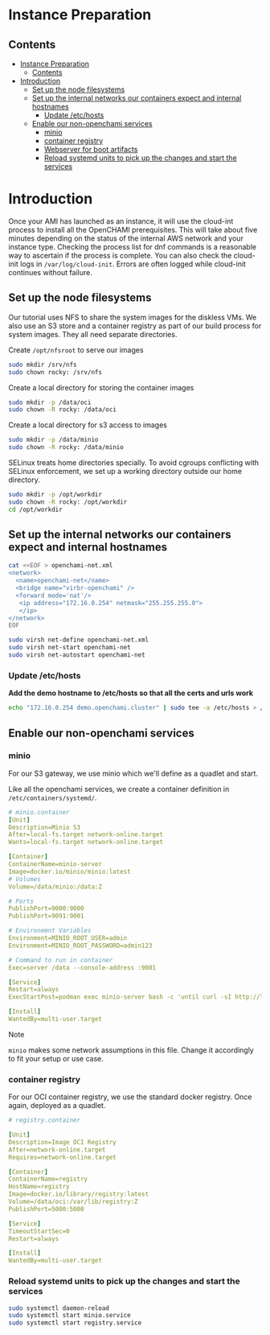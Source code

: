# Instance Preparation

## Contents

- [Instance Preparation](#instance-preparation)
  - [Contents](#contents)
- [Introduction](#introduction)
  - [Set up the node filesystems](#set-up-the-node-filesystems)
  - [Set up the internal networks our containers expect and internal hostnames](#set-up-the-internal-networks-our-containers-expect-and-internal-hostnames)
    - [Update /etc/hosts](#update-etchosts)
  - [Enable our non-openchami services](#enable-our-non-openchami-services)
    - [minio](#minio)
    - [container registry](#container-registry)
    - [Webserver for boot artifacts](#webserver-for-boot-artifacts)
    - [Reload systemd units to pick up the changes and start the services](#reload-systemd-units-to-pick-up-the-changes-and-start-the-services)

# Introduction

Once your AMI has launched as an instance, it will use the cloud-int process to install all the OpenCHAMI prerequisites.  This will take about five minutes depending on the status of the internal AWS network and your instance type.  Checking the process list for dnf commands is a reasonable way to ascertain if the process is complete.  You can also check the cloud-init logs in `/var/log/cloud-init`.  Errors are often logged while cloud-init continues without failure.


## Set up the node filesystems

Our tutorial uses NFS to share the system images for the diskless VMs.  We also use an S3 store and a container registry as part of our build process for system images.  They all need separate directories.

Create `/opt/nfsroot` to serve our images

```bash
sudo mkdir /srv/nfs
sudo chown rocky: /srv/nfs
```

Create a local directory for storing the container images

```bash
sudo mkdir -p /data/oci
sudo chown -R rocky: /data/oci
```

Create a local directory for s3 access to images

```bash
sudo mkdir -p /data/minio
sudo chown -R rocky: /data/minio
```

SELinux treats home directories specially. To avoid cgroups conflicting with SELinux enforcement, we set up a working directory outside our home directory.

```bash
sudo mkdir -p /opt/workdir
sudo chown -R rocky: /opt/workdir
cd /opt/workdir
```

## Set up the internal networks our containers expect and internal hostnames

```bash
cat <<EOF > openchami-net.xml
<network>
  <name>openchami-net</name>
  <bridge name="virbr-openchami" />
  <forward mode='nat'/>
   <ip address="172.16.0.254" netmask="255.255.255.0">
   </ip>
</network>
EOF

sudo virsh net-define openchami-net.xml
sudo virsh net-start openchami-net
sudo virsh net-autostart openchami-net
```

### Update /etc/hosts

**Add the demo hostname to /etc/hosts so that all the certs and urls work**
   ```bash
   echo "172.16.0.254 demo.openchami.cluster" | sudo tee -a /etc/hosts > /dev/null
   ```


## Enable our non-openchami services



### minio

For our S3 gateway, we use minio which we'll define as a quadlet and start.

Like all the openchami services, we create a container definition in `/etc/containers/systemd/`.

```yaml
# minio.container
[Unit]
Description=Minio S3
After=local-fs.target network-online.target
Wants=local-fs.target network-online.target

[Container]
ContainerName=minio-server
Image=docker.io/minio/minio:latest
# Volumes
Volume=/data/minio:/data:Z

# Ports
PublishPort=9000:9000
PublishPort=9091:9001

# Environemnt Variables
Environment=MINIO_ROOT_USER=admin
Environment=MINIO_ROOT_PASSWORD=admin123

# Command to run in container
Exec=server /data --console-address :9001

[Service]
Restart=always
ExecStartPost=podman exec minio-server bash -c 'until curl -sI http://localhost:9090 > /dev/null; do sleep 1; done; mc alias set local http://localhost:9090 admin admin123; mc mb local/efi; mc mb local/boot-images;mc anonymous set download local/efi;mc anonymous set download local/boot-images'

[Install]
WantedBy=multi-user.target
```

> [!NOTE]
> `minio` makes some network assumptions in this file. Change it accordingly to fit your setup or use case.

### container registry

For our OCI container registry, we use the standard docker registry.  Once again, deployed as a quadlet.

```yaml
# registry.container

[Unit]
Description=Image OCI Registry
After=network-online.target
Requires=network-online.target

[Container]
ContainerName=registry
HostName=registry
Image=docker.io/library/registry:latest
Volume=/data/oci:/var/lib/registry:Z
PublishPort=5000:5000

[Service]
TimeoutStartSec=0
Restart=always

[Install]
WantedBy=multi-user.target

```

### Reload systemd units to pick up the changes and start the services

```bash
sudo systemctl daemon-reload
sudo systemctl start minio.service
sudo systemctl start registry.service
```
